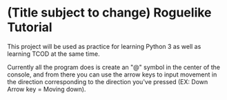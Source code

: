 # (Title subject to change) Roguelike Tutorial

This project will be used as practice for learning Python 3 as well as learning TCOD at the same time.  

Currently all the program does is create an "@" symbol in the center of the console, and from there you can use the arrow keys to input movement in the direction corresponding to the direction you've pressed (EX: Down Arrow key = Moving down).